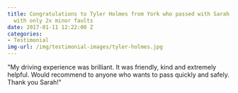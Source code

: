 ```yaml
---
title: Congratulations to Tyler Holmes from York who passed with Sarah, first time
  with only 2x minor faults
date: 2017-01-11 12:22:00 Z
categories:
- Testimonial
img-url: /img/testimonial-images/tyler-holmes.jpg
---
```


"My driving experience was brilliant. It was friendly, kind and extremely helpful.  Would recommend to anyone who wants to pass quickly and safely.  Thank you Sarah!"
